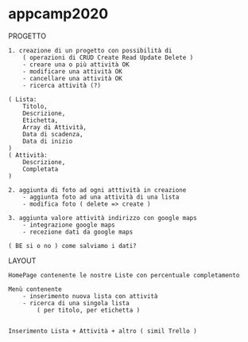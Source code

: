 # appcamp2020

PROGETTO

	1. creazione di un progetto con possibilità di
		( operazioni di CRUD Create Read Update Delete )
		- creare una o più attività OK
		- modificare una attività OK
		- cancellare una attività OK
		- ricerca attività (?)
	
	( Lista:
		Titolo,
		Descrizione,
		Etichetta,
		Array di Attività,
		Data di scadenza,
		Data di inizio
	)
	( Attività:
		Descrizione,
		Completata
	)
	
	2. aggiunta di foto ad ogni atttività in creazione
		- aggiunta foto ad una attività di una lista
		- modifica foto ( delete => create )
	
	3. aggiunta valore attività indirizzo con google maps
		- integrazione google maps
		- recezione dati da google maps
	
	( BE si o no ) come salviamo i dati?

LAYOUT
	
	HomePage contenente le nostre Liste con percentuale completamento
	
	Menù contenente
		- inserimento nuova lista con attività
		- ricerca di una singola lista
			( per titolo, per etichetta )
	
	
	Inserimento Lista + Attività + altro ( simil Trello )
